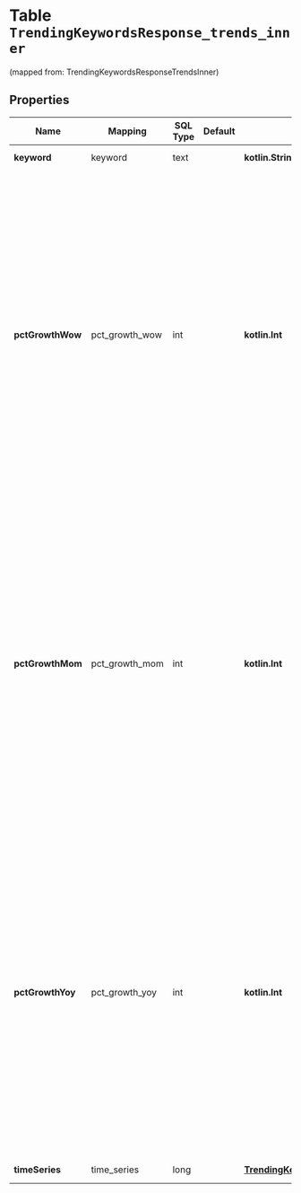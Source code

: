 
# Table `TrendingKeywordsResponse_trends_inner`
(mapped from: TrendingKeywordsResponseTrendsInner)

## Properties
Name | Mapping | SQL Type | Default | Type | Description | Notes
---- | ------- | -------- | ------- | ---- | ----------- | -----
**keyword** | keyword | text |  | **kotlin.String** | The keyword that is trending. |  [optional]
**pctGrowthWow** | pct_growth_wow | int |  | **kotlin.Int** | The week-over-week percent change in search volume for this keyword.&lt;br /&gt; For example, a value of \&quot;50\&quot; would represent a 50% increase in searches in the last seven days compared to the week prior.&lt;br /&gt; **Note**: growth rates are rounded, with a maximum of +/- 10000% change.  A value of 10001 indicates that this keyword experienced &gt; 10000% week-over-week growth. |  [optional]
**pctGrowthMom** | pct_growth_mom | int |  | **kotlin.Int** | The month-over-month percent change in search volume for this keyword.&lt;br /&gt; For example, a value of \&quot;400\&quot; would represent a 400% increase in searches in the last 30 days compared to the month prior.&lt;br /&gt; **Note**: growth rates are rounded, with a maximum of +/- 10000% change.  A value of 10001 indicates that this keyword experienced &gt; 10000% month-over-month growth. |  [optional]
**pctGrowthYoy** | pct_growth_yoy | int |  | **kotlin.Int** | The year-over-year percent change in search volume for this keyword.&lt;br /&gt; For example, a value of \&quot;-5\&quot; would represent a 5% decrease in searches in the last 365 days compared to the month prior.&lt;br /&gt; **Note**: growth rates are rounded, with a maximum of +/- 10000% change.  A value of 10001 indicates that this keyword experienced &gt; 10000% year-over-year growth. |  [optional]
**timeSeries** | time_series | long |  | [**TrendingKeywordsResponseTrendsInnerTimeSeries**](TrendingKeywordsResponseTrendsInnerTimeSeries.md) |  |  [optional] [foreignkey]







